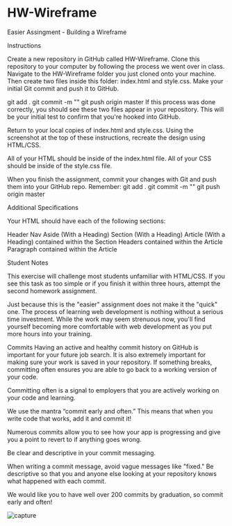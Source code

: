# HW-Wireframe
Easier Assingment - Building a Wireframe

Instructions

Create a new repository in GitHub called HW-Wireframe.
Clone this repository to your computer by following the process we went over in class.
Navigate to the HW-Wireframe folder you just cloned onto your machine. Then create two files inside this folder: index.html and style.css.
Make your initial Git commit and push it to GitHub.

git add .
git commit -m "<COMMENT>"
git push origin master
If this process was done correctly, you should see these two files appear in your repository. This will be your initial test to confirm that you're hooked into GitHub.

Return to your local copies of index.html and style.css. Using the screenshot at the top of these instructions, recreate the design using HTML/CSS.

All of your HTML should be inside of the index.html file.
All of your CSS should be inside of the style.css file.

When you finish the assignment, commit your changes with Git and push them into your GitHub repo. Remember:
git add .
git commit -m "<COMMENT>"
git push origin master

Additional Specifications

Your HTML should have each of the following sections:

Header
Nav
Aside (With a Heading)
Section (With a Heading)
Article (With a Heading) contained within the Section
Headers contained within the Article
Paragraph contained within the Article

Student Notes

This exercise will challenge most students unfamiliar with HTML/CSS. If you see this task as too simple or if you finish it within three hours, attempt the second homework assignment.

Just because this is the "easier" assignment does not make it the "quick" one. The process of learning web development is nothing without a serious time investment. While the work may seem strenuous now, you'll find yourself becoming more comfortable with web development as you put more hours into your training.

Commits
Having an active and healthy commit history on GitHub is important for your future job search. It is also extremely important for making sure your work is saved in your repository. If something breaks, committing often ensures you are able to go back to a working version of your code.

Committing often is a signal to employers that you are actively working on your code and learning.

We use the mantra “commit early and often.”  This means that when you write code that works, add it and commit it!

Numerous commits allow you to see how your app is progressing and give you a point to revert to if anything goes wrong.

Be clear and descriptive in your commit messaging.

When writing a commit message, avoid vague messages like "fixed." Be descriptive so that you and anyone else looking at your repository knows what happened with each commit.

We would like you to have well over 200 commits by graduation, so commit early and often!

![capture](https://user-images.githubusercontent.com/56567819/69487234-b9109900-0e1b-11ea-83f3-00ec5baedb65.png)